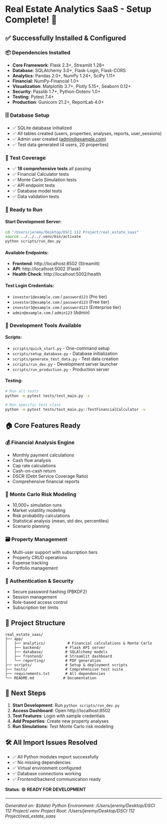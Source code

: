 # Real Estate Analytics SaaS - Setup Complete! 🎉

## ✅ Successfully Installed & Configured

### 📦 Dependencies Installed
- **Core Framework**: Flask 2.3+, Streamlit 1.28+
- **Database**: SQLAlchemy 3.0+, Flask-Login, Flask-CORS
- **Analytics**: Pandas 2.0+, NumPy 1.24+, SciPy 1.11+
- **Financial**: NumPy-Financial 1.0+
- **Visualization**: Matplotlib 3.7+, Plotly 5.15+, Seaborn 0.12+
- **Security**: Passlib 1.7+, Python-Dotenv 1.0+
- **Testing**: Pytest 7.4+
- **Production**: Gunicorn 21.2+, ReportLab 4.0+

### 🗄️ Database Setup
- ✅ SQLite database initialized
- ✅ All tables created (users, properties, analyses, reports, user_sessions)
- ✅ Admin user created (admin@example.com)
- ✅ Test data generated (4 users, 20 properties)

### 🧪 Test Coverage
- ✅ **18 comprehensive tests** all passing
- ✅ Financial Calculator tests
- ✅ Monte Carlo Simulation tests
- ✅ API endpoint tests
- ✅ Database model tests
- ✅ Data validation tests

### 🚀 Ready to Run

#### Start Development Server:
```bash
cd "/Users/jeremy/Desktop/DSCI 112 Project/real_estate_saas"
source ../../../.venv/bin/activate
python scripts/run_dev.py
```

#### Available Endpoints:
- **Frontend**: http://localhost:8502 (Streamlit)
- **API**: http://localhost:5002 (Flask)
- **Health Check**: http://localhost:5002/health

#### Test Login Credentials:
- `investor1@example.com` / `password123` (Pro tier)
- `investor2@example.com` / `password123` (Free tier)  
- `investor3@example.com` / `password123` (Enterprise tier)
- `admin@example.com` / `admin123` (Admin)

### 🔧 Development Tools Available

#### Scripts:
- `scripts/quick_start.py` - One-command setup
- `scripts/setup_database.py` - Database initialization
- `scripts/generate_test_data.py` - Test data creation
- `scripts/run_dev.py` - Development server launcher
- `scripts/run_production.py` - Production server

#### Testing:
```bash
# Run all tests
python -m pytest tests/test_main.py -v

# Run specific test class
python -m pytest tests/test_main.py::TestFinancialCalculator -v
```

## 🏠 Core Features Ready

### 💰 Financial Analysis Engine
- Monthly payment calculations
- Cash flow analysis  
- Cap rate calculations
- Cash-on-cash return
- DSCR (Debt Service Coverage Ratio)
- Comprehensive financial reports

### 🎲 Monte Carlo Risk Modeling
- 10,000+ simulation runs
- Market volatility modeling
- Risk probability calculations
- Statistical analysis (mean, std dev, percentiles)
- Scenario planning

### 🗃️ Property Management
- Multi-user support with subscription tiers
- Property CRUD operations
- Expense tracking
- Portfolio management

### 🔐 Authentication & Security
- Secure password hashing (PBKDF2)
- Session management
- Role-based access control
- Subscription tier limits

## 📁 Project Structure
```
real_estate_saas/
├── app/
│   ├── analytics/          # Financial calculations & Monte Carlo
│   ├── backend/           # Flask API server
│   ├── database/          # SQLAlchemy models
│   ├── frontend/          # Streamlit dashboard
│   └── reporting/         # PDF generation
├── scripts/               # Setup & deployment scripts
├── tests/                 # Comprehensive test suite
├── requirements.txt       # All dependencies
└── README.md             # Documentation
```

## 🚀 Next Steps

1. **Start Development**: Run `python scripts/run_dev.py`
2. **Access Dashboard**: Open http://localhost:8502
3. **Test Features**: Login with sample credentials
4. **Add Properties**: Create new property analyses
5. **Run Simulations**: Test Monte Carlo risk modeling

## 🛠️ All Import Issues Resolved

- ✅ All Python modules import successfully
- ✅ No missing dependencies
- ✅ Virtual environment configured
- ✅ Database connections working
- ✅ Frontend/backend communication ready

**Status**: 🟢 **READY FOR DEVELOPMENT**

---
*Generated on: $(date)*
*Python Environment: /Users/jeremy/Desktop/DSCI 112 Project/.venv*
*Project Root: /Users/jeremy/Desktop/DSCI 112 Project/real_estate_saas*
